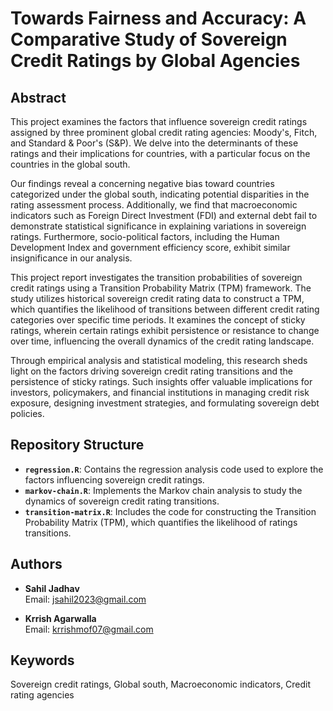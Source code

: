 # Towards Fairness and Accuracy: A Comparative Study of Sovereign Credit Ratings by Global Agencies

## Abstract

This project examines the factors that influence sovereign credit ratings assigned by three prominent global credit rating agencies: Moody's, Fitch, and Standard & Poor's (S&P). We delve into the determinants of these ratings and their implications for countries, with a particular focus on the countries in the global south.

Our findings reveal a concerning negative bias toward countries categorized under the global south, indicating potential disparities in the rating assessment process. Additionally, we find that macroeconomic indicators such as Foreign Direct Investment (FDI) and external debt fail to demonstrate statistical significance in explaining variations in sovereign ratings. Furthermore, socio-political factors, including the Human Development Index and government efficiency score, exhibit similar insignificance in our analysis.

This project report investigates the transition probabilities of sovereign credit ratings using a Transition Probability Matrix (TPM) framework. The study utilizes historical sovereign credit rating data to construct a TPM, which quantifies the likelihood of transitions between different credit rating categories over specific time periods. It examines the concept of sticky ratings, wherein certain ratings exhibit persistence or resistance to change over time, influencing the overall dynamics of the credit rating landscape.

Through empirical analysis and statistical modeling, this research sheds light on the factors driving sovereign credit rating transitions and the persistence of sticky ratings. Such insights offer valuable implications for investors, policymakers, and financial institutions in managing credit risk exposure, designing investment strategies, and formulating sovereign debt policies.

## Repository Structure

- **`regression.R`**: Contains the regression analysis code used to explore the factors influencing sovereign credit ratings.
- **`markov-chain.R`**: Implements the Markov chain analysis to study the dynamics of sovereign credit rating transitions.
- **`transition-matrix.R`**: Includes the code for constructing the Transition Probability Matrix (TPM), which quantifies the likelihood of ratings transitions.

## Authors

- **Sahil Jadhav**  
  Email: [jsahil2023@gmail.com](mailto:jsahil2023@gmail.com)  

- **Krrish Agarwalla**  
  Email: [krrishmof07@gmail.com](mailto:krrishmof07@gmail.com)  

## Keywords

Sovereign credit ratings, Global south, Macroeconomic indicators, Credit rating agencies
